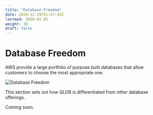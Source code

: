 ```yaml
---
title: "Database Freedom"
date: 2019-12-29T21:57:35Z
lastmod: 2020-01-05
weight: 30
draft: false
---
```

# Database Freedom

AWS provide a large portfolio of purpose built databases that allow customers to choose the most appropriate one.

![Database Freedom](/images/db-freedom.png)

This section sets out how QLDB is differentiated from other database offerings.

Coming soon.